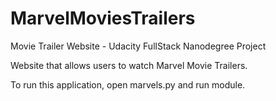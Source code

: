 # MarvelMoviesTrailers
Movie Trailer Website - Udacity FullStack Nanodegree Project

Website that allows users to watch Marvel Movie Trailers.

To run this application, open marvels.py and run module.
